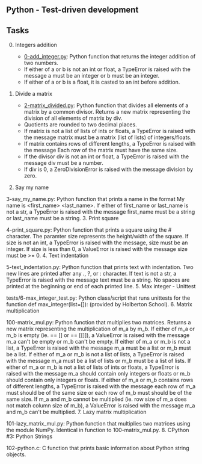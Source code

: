## Python - Test-driven development

## Tasks

0. Integers addition

	- [0-add_integer.py](https://github.com/Callistus25/alx-higher_level_programming/blob/master/0x07-python-test_driven_development/0-add_integer.py): Python function that returns the integer addition of two numbers.
	- If either of a or b is not an int or float, a TypeError is raised with the message a must be an integer or b must be an integer.
	- If either of a or b is a float, it is casted to an int before addition.

1. Divide a matrix

	- [2-matrix_divided.py](https://github.com/Callistus25/alx-higher_level_programming/blob/master/0x07-python-test_driven_development/2-matrix_divided.py): Python function that divides all elements of a matrix by a common divisor.
Returns a new matrix representing the division of all elements of matrix by div.
	- Quotients are rounded to two decimal places.
	- If matrix is not a list of lists of ints or floats, a TypeError is raised with the message matrix must be a matrix (list of lists) of integers/floats.
	- If matrix contains rows of different lengths, a TypeError is raised with the message Each row of the matrix must have the same size.
	- If the divisor div is not an int or float, a TypeError is raised with the message div must be a number.
	- If div is 0, a ZeroDivisionError is raised with the message division by zero.

2. Say my name

3-say_my_name.py: Python function that prints a name in the format My name is <first_name> <last_name>.
If either of first_name or last_name is not a str, a TypeError is raised with the message first_name must be a string or last_name must be a string.
3. Print square

4-print_square.py: Python function that prints a square using the # character.
The paramter size represents the height/width of the square.
If size is not an int, a TypeError is raised with the message, size must be an integer.
If size is less than 0, a ValueError is raised with the message size must be >= 0.
4. Text indentation

5-text_indentation.py: Python function that prints text with indentation.
Two new lines are printed after any ., ?, or : character.
If text is not a str, a TypeError is raised with the message text must be a string.
No spaces are printed at the beginning or end of each printed line.
5. Max integer - Unittest

tests/6-max_integer_test.py: Python class/script that runs unittests for the function def max_integer(list=[]): (provided by Holberton School).
6. Matrix multiplication

100-matrix_mul.py: Python function that multiplies two matrices.
Returns a new matrix representing the multiplication of m_a by m_b.
If either of m_a or m_b is empty (ie. == [] or == [[]]), a ValueError is raised with the message m_a can't be empty or m_b can't be empty.
If either of m_a or m_b is not a list, a TypeError is raised with the message m_a must be a list or m_b must be a list.
If either of m_a or m_b is not a list of lists, a TypeError is raised with the message m_a must be a list of lists or m_b must be a list of lists.
If either of m_a or m_b is not a list of lists of ints or floats, a TypeError is raised with the message m_a should contain only integers or floats or m_b should contain only integers or floats.
If either of m_a or m_b contains rows of different lengths, a TypeError is raised with the message each row of m_a must should be of the same size or each row of m_b must should be of the same size.
If m_a and m_b cannot be multiplied (ie. row size of m_a does not match column size of m_b), a ValueError is raised with the message m_a and m_b can't be multiplied.
7. Lazy matrix multiplication

101-lazy_matrix_mul.py: Python function that multiplies two matrices using the module NumPy.
Identical in function to 100-matrix_mul.py.
8. CPython #3: Python Strings

102-python.c: C function that prints basic information about Python string objects.
